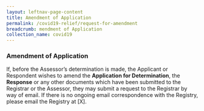 ```yaml
---
layout: leftnav-page-content
title: Amendment of Application
permalink: /covid19-relief/request-for-amendment
breadcrumb: mendment of Application
collection_name: covid19
---
```


### Amendment of Application ###

If, before the Assessor’s determination is made, the Applicant or Respondent wishes to amend the <b>Application for Determination</b>, the <b>Response</b> or any other documents which have been submitted to the Registrar or the Assessor, they may submit a request to the Registrar by way of email. If there is no ongoing email correspondence with the Registry, please email the Registry at [X].

